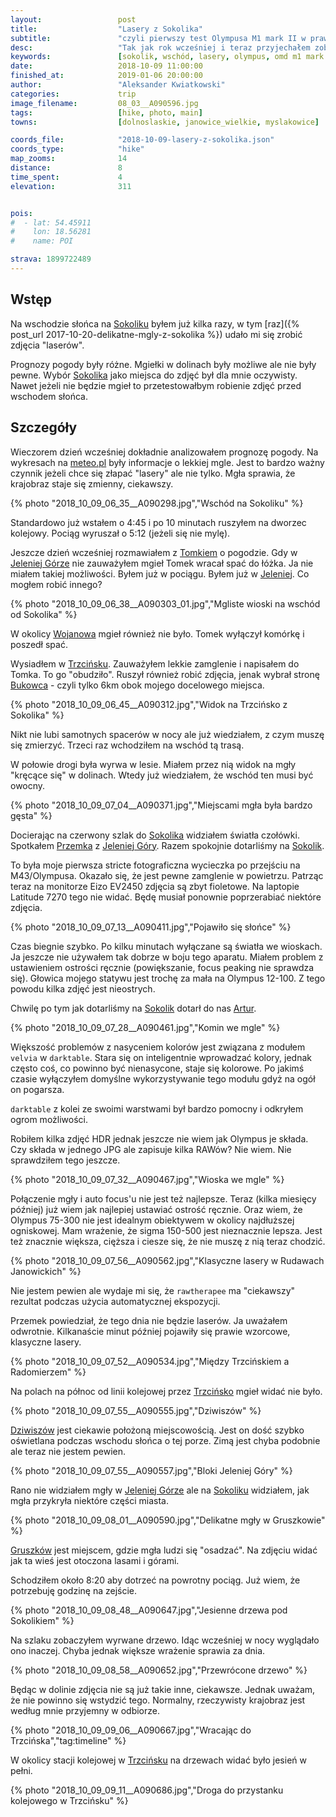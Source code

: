 ```yaml
---
layout:                 post
title:                  "Lasery z Sokolika"
subtitle:               "czyli pierwszy test Olympusa M1 mark II w prawdziwym boju"
desc:                   "Tak jak rok wcześniej i teraz przyjechałem zobaczyć jesień do Jeleniej Góry. Sokolik to najbardziej znany punkt widokowy, który jest najciekawszy w połączeniu z delikatnymi mgłami. Tym razem prognoza była nieoczywista jednak chciałem spróbować. Dodatkowo chciałem przetestować Olympus M1 mark II, na którego zmieniłem z Pentaksa K-S2, i jeszcze się uczyłem obsługi."
keywords:               [sokolik, wschód, lasery, olympus, omd m1 mark ii]
date:                   2018-10-09 11:00:00
finished_at:            2019-01-06 20:00:00
author:                 "Aleksander Kwiatkowski"
categories:             trip
image_filename:         08_03__A090596.jpg
tags:                   [hike, photo, main]
towns:                  [dolnoslaskie, janowice_wielkie, myslakowice]

coords_file:            "2018-10-09-lasery-z-sokolika.json"
coords_type:            "hike"
map_zooms:              14
distance:               8
time_spent:             4
elevation:              311


pois:
#  - lat: 54.45911
#    lon: 18.56281
#    name: POI

strava: 1899722489
---
```


[meteo]: http://www.meteo.pl/

[wiki-sokolik]: https://pl.wikipedia.org/wiki/Sokolik
[wiki-jelenia-gora]: https://pl.wikipedia.org/wiki/Jelenia_G%C3%B3ra
[wiki-wojanow]: https://pl.wikipedia.org/wiki/Wojan%C3%B3w
[wiki-trzcinsko]: https://pl.wikipedia.org/wiki/Trzci%C5%84sko
[wiki-bukowiec]: https://pl.wikipedia.org/wiki/Bukowiec_(powiat_jeleniog%C3%B3rski)
[wiki-dziwiszow]: https://pl.wikipedia.org/wiki/Dziwisz%C3%B3w
[wiki-gruszkow]: https://pl.wikipedia.org/wiki/Gruszk%C3%B3w_(wojew%C3%B3dztwo_dolno%C5%9Bl%C4%85skie)

[jelenia-jest-spoko]: https://www.facebook.com/JeleniajestSPOKO/
[przemek]: https://500px.com/quadalcanal
[artur]: https://www.facebook.com/Swiat.z.obiektywu.Artura.Bociarskiego/

## Wstęp

Na wschodzie słońca na [Sokoliku][wiki-sokolik] byłem już kilka razy,
w tym [raz]({% post_url 2017-10-20-delikatne-mgly-z-sokolika %})
udało mi się zrobić zdjęcia "laserów".

Prognozy pogody były różne. Mgiełki w dolinach były możliwe ale nie były pewne.
Wybór [Sokolika][wiki-sokolik] jako miejsca do zdjęć był dla mnie oczywisty.
Nawet jeżeli nie będzie mgieł to przetestowałbym robienie zdjęć przed wschodem słońca.

## Szczegóły

Wieczorem dzień wcześniej dokładnie analizowałem prognozę pogody.
Na wykresach na [meteo.pl][meteo]
były informacje o lekkiej mgle. Jest to bardzo ważny czynnik jeżeli chce
się złapać "lasery" ale nie tylko. Mgła sprawia, że krajobraz staje się zmienny,
ciekawszy.

{% photo "2018_10_09_06_35__A090298.jpg","Wschód na Sokoliku" %}

Standardowo już wstałem o 4:45 i po 10 minutach ruszyłem na dworzec kolejowy.
Pociąg wyruszał o 5:12 (jeżeli się nie mylę).

Jeszcze dzień wcześniej rozmawiałem z [Tomkiem][jelenia-jest-spoko] o pogodzie. Gdy
w [Jeleniej Górze][wiki-jelenia-gora] nie zauważyłem mgieł Tomek wracał
spać do łóżka. Ja nie miałem takiej możliwości. Byłem już w pociągu.
Byłem już w [Jeleniej][wiki-jelenia-gora]. Co mogłem robić innego?

{% photo "2018_10_09_06_38__A090303_01.jpg","Mgliste wioski na wschód od Sokolika" %}

W okolicy [Wojanowa][wiki-wojanow] mgieł również nie było. Tomek wyłączył
komórkę i poszedł spać.

Wysiadłem w [Trzcińsku][wiki-trzcinsko]. Zauważyłem lekkie zamglenie
i napisałem do Tomka. To go "obudziło". Ruszył również robić zdjęcia, jenak
wybrał stronę [Bukowca][wiki-bukowiec] - czyli tylko 6km obok mojego docelowego miejsca.

{% photo "2018_10_09_06_45__A090312.jpg","Widok na Trzcińsko z Sokolika" %}

Nikt nie lubi samotnych spacerów w nocy ale już wiedziałem, z czym muszę
się zmierzyć. Trzeci raz wchodziłem na wschód tą trasą.

W połowie drogi była wyrwa w lesie. Miałem przez nią widok na mgły "kręcące się"
w dolinach. Wtedy już wiedziałem, że wschód ten musi być owocny.

{% photo "2018_10_09_07_04__A090371.jpg","Miejscami mgła była bardzo gęsta" %}

Docierając na czerwony szlak do [Sokolika][wiki-sokolik] widziałem światła czołówki.
Spotkałem [Przemka][przemek] z [Jeleniej Góry][wiki-jelenia-gora].
Razem spokojnie dotarliśmy na [Sokolik][wiki-sokolik].

To była moje pierwsza stricte fotograficzna wycieczka po przejściu na M43/Olympusa.
Okazało się, że jest pewne zamglenie w powietrzu. Patrząc teraz na monitorze
Eizo EV2450 zdjęcia są zbyt fioletowe. Na laptopie Latitude 7270 tego nie widać.
Będę musiał ponownie poprzerabiać niektóre zdjęcia.

{% photo "2018_10_09_07_13__A090411.jpg","Pojawiło się słońce" %}

Czas biegnie szybko. Po kilku minutach wyłączane są światła we wioskach.
Ja jeszcze nie używałem tak dobrze w boju tego aparatu. Miałem problem z ustawieniem
ostrości ręcznie (powiększanie, focus peaking nie sprawdza się). Głowica mojego statywu
jest trochę za mała na Olympus 12-100. Z tego powodu kilka zdjęć jest nieostrych.

Chwilę po tym jak dotarliśmy na [Sokolik][wiki-sokolik] dotarł do nas
[Artur][artur].

{% photo "2018_10_09_07_28__A090461.jpg","Komin we mgle" %}

Większość problemów z nasyceniem kolorów jest związana z modułem `velvia` w
`darktable`. Stara się on inteligentnie wprowadzać kolory, jednak często coś,
co powinno być nienasycone, staje się kolorowe. Po jakimś czasie wyłączyłem
domyślne wykorzystywanie tego modułu gdyż na ogół on pogarsza.

`darktable` z kolei ze swoimi warstwami był bardzo pomocny i odkryłem ogrom
możliwości.

Robiłem kilka zdjęć HDR jednak jeszcze nie wiem jak Olympus je składa. Czy składa w jednego
JPG ale zapisuje kilka RAWów? Nie wiem. Nie sprawdziłem tego jeszcze.

<!-- {% photo "2018_10_09_07_30__A090463.jpg","Pomarańczowe warstwy" %} -->
{% photo "2018_10_09_07_32__A090467.jpg","Wioska we mgle" %}

Połączenie mgły i auto focus'u nie jest też najlepsze. Teraz (kilka miesięcy później)
już wiem jak najlepiej
ustawiać ostrość ręcznie. Oraz wiem, że Olympus 75-300 nie jest idealnym
obiektywem w okolicy najdłuższej ogniskowej. Mam wrażenie, że sigma 150-500 jest
nieznacznie lepsza. Jest też znacznie większa, cięższa i ciesze się, że
nie muszę z nią teraz chodzić.

{% photo "2018_10_09_07_56__A090562.jpg","Klasyczne lasery w Rudawach Janowickich" %}

Nie jestem pewien ale wydaje mi się, że `rawtherapee` ma "ciekawszy"
rezultat podczas użycia automatycznej ekspozycji.

Przemek powiedział, że tego dnia nie będzie laserów. Ja uważałem odwrotnie.
Kilkanaście minut później pojawiły się prawie wzorcowe, klasyczne lasery.

{% photo "2018_10_09_07_52__A090534.jpg","Między Trzcińskiem a Radomierzem" %}

Na polach na północ od linii kolejowej przez [Trzcińsko][wiki-trzcinsko]
mgieł widać nie było.

{% photo "2018_10_09_07_55__A090555.jpg","Dziwiszów" %}

[Dziwiszów][wiki-dziwiszow] jest ciekawie położoną miejscowością. Jest on
dość szybko oświetlana podczas wschodu słońca o tej porze. Zimą jest chyba
podobnie ale teraz nie jestem pewien.

{% photo "2018_10_09_07_55__A090557.jpg","Bloki Jeleniej Góry" %}

Rano nie widziałem mgły w [Jeleniej Górze][wiki-jelenia-gora] ale
na [Sokoliku][wiki-sokolik] widziałem,
jak mgła przykryła niektóre części miasta.

{% photo "2018_10_09_08_01__A090590.jpg","Delikatne mgły w Gruszkowie" %}

[Gruszków][wiki-gruszkow] jest miejscem, gdzie mgła ludzi się "osadzać".
Na zdjęciu widać jak ta wieś jest otoczona lasami i górami.

<!-- {% photo "2018_10_09_08_00__A090584.jpg","Lasery w przełęczy pod Szwajcarką" %} -->

Schodziłem około 8:20 aby dotrzeć na powrotny pociąg. Już wiem, że potrzebuję
godzinę na zejście.

{% photo "2018_10_09_08_48__A090647.jpg","Jesienne drzewa pod Sokolikiem" %}

Na szlaku zobaczyłem wyrwane drzewo. Idąc wcześniej w nocy wyglądało ono inaczej.
Chyba jednak większe wrażenie sprawia za dnia.

{% photo "2018_10_09_08_58__A090652.jpg","Przewrócone drzewo" %}

Będąc w dolinie zdjęcia nie są już takie inne, ciekawsze. Jednak uważam, że
nie powinno się wstydzić tego. Normalny, rzeczywisty krajobraz jest
według mnie przyjemny w odbiorze.

{% photo "2018_10_09_09_06__A090667.jpg","Wracając do Trzcińska","tag:timeline" %}

W okolicy stacji kolejowej w [Trzcińsku][wiki-trzcinsko] na drzewach widać
było jesień w pełni.

{% photo "2018_10_09_09_11__A090686.jpg","Droga do przystanku kolejowego w Trzcińsku" %}

<!-- {% photo "2018_10_09_09_15__A090698.jpg","Jesienne Trzcińsko","tag:timeline" %} -->

